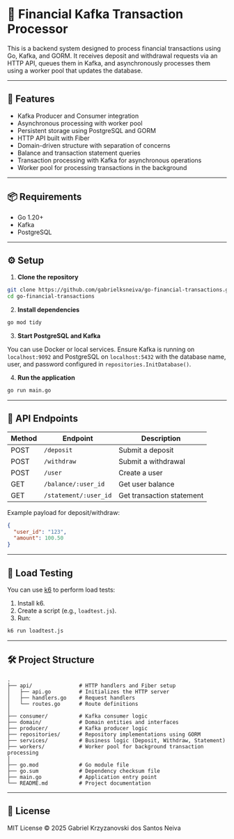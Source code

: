 
# 💸 Financial Kafka Transaction Processor

This is a backend system designed to process financial transactions using Go, Kafka, and GORM. It receives deposit and withdrawal requests via an HTTP API, queues them in Kafka, and asynchronously processes them using a worker pool that updates the database.

---

## 🚀 Features

- Kafka Producer and Consumer integration
- Asynchronous processing with worker pool
- Persistent storage using PostgreSQL and GORM
- HTTP API built with Fiber
- Domain-driven structure with separation of concerns
- Balance and transaction statement queries
- Transaction processing with Kafka for asynchronous operations
- Worker pool for processing transactions in the background

---

## 📦 Requirements

- Go 1.20+
- Kafka
- PostgreSQL

---

## ⚙️ Setup

1. **Clone the repository**

```bash
git clone https://github.com/gabrielksneiva/go-financial-transactions.git
cd go-financial-transactions
```

2. **Install dependencies**

```bash
go mod tidy
```

3. **Start PostgreSQL and Kafka**

You can use Docker or local services. Ensure Kafka is running on `localhost:9092` and PostgreSQL on `localhost:5432` with the database name, user, and password configured in `repositories.InitDatabase()`.

4. **Run the application**

```bash
go run main.go
```

---

## 📘 API Endpoints

| Method | Endpoint               | Description               |
|--------|------------------------|---------------------------|
| POST   | `/deposit`             | Submit a deposit          |
| POST   | `/withdraw`            | Submit a withdrawal       |
| POST   | `/user`                | Create a user             |
| GET    | `/balance/:user_id`    | Get user balance          |
| GET    | `/statement/:user_id`  | Get transaction statement |


Example payload for deposit/withdraw:
```json
{
  "user_id": "123",
  "amount": 100.50
}
```

---

## 🧪 Load Testing

You can use [k6](https://k6.io/) to perform load tests:

1. Install k6.
2. Create a script (e.g., `loadtest.js`).
3. Run:
```bash
k6 run loadtest.js
```

---

## 🛠️ Project Structure

```text
.
├── api/               # HTTP handlers and Fiber setup
│   ├── api.go         # Initializes the HTTP server
│   ├── handlers.go    # Request handlers
│   └── routes.go      # Route definitions
│
├── consumer/          # Kafka consumer logic
├── domain/            # Domain entities and interfaces
├── producer/          # Kafka producer logic
├── repositories/      # Repository implementations using GORM
├── services/          # Business logic (Deposit, Withdraw, Statement)
├── workers/           # Worker pool for background transaction processing
│
├── go.mod             # Go module file
├── go.sum             # Dependency checksum file
├── main.go            # Application entry point
└── README.md          # Project documentation
```

---

## 📄 License

MIT License © 2025 Gabriel Krzyzanovski dos Santos Neiva
